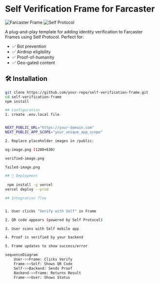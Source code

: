 # Self Verification Frame for Farcaster

![Farcaster Frame](https://img.shields.io/badge/Farcaster-Frame-8A63D2)
![Self Protocol](https://img.shields.io/badge/Integration-Self_Protocol-blue)

A plug-and-play template for adding identity verification to Farcaster Frames using Self Protocol. Perfect for:
- ✅ Bot prevention
- ✅ Airdrop eligibility
- ✅ Proof-of-humanity
- ✅ Geo-gated content


## 🛠 Installation

```bash
git clone https://github.com/your-repo/self-verification-frame.git
cd self-verification-frame
npm install

## Configuration 
1. create .env.local file


NEXT_PUBLIC_URL="https://your-domain.com"
NEXT_PUBLIC_APP_SCOPE="your_unique_app_scope"

2. Replace placeholder images in /public:

og-image.png (1200×630)

verified-image.png

failed-image.png

## 🚀 Deployment
 
 npm install -g vercel
vercel deploy --prod

## Integration flow


1. User clicks "Verify with Self" in Frame

2. QR code appears (powered by Self Protocol)

3. User scans with Self mobile app

4. Proof is verified by your backend

5. Frame updates to show success/error

sequenceDiagram
    User->>Frame: Clicks Verify
    Frame->>Self: Shows QR Code
    Self->>Backend: Sends Proof
    Backend->>Frame: Returns Result
    Frame->>User: Shows Status
